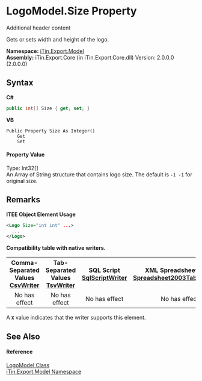 # LogoModel.Size Property 
Additional header content 

Gets or sets width and height of the logo.

**Namespace:**&nbsp;<a href="N_iTin_Export_Model">iTin.Export.Model</a><br />**Assembly:**&nbsp;iTin.Export.Core (in iTin.Export.Core.dll) Version: 2.0.0.0 (2.0.0.0)

## Syntax

**C#**<br />
``` C#
public int[] Size { get; set; }
```

**VB**<br />
``` VB
Public Property Size As Integer()
	Get
	Set
```


#### Property Value
Type: Int32[]<br />An Array of String structure that contains logo size. The default is `-1 -1` for original size.

## Remarks

**ITEE Object Element Usage**<br />
``` XML
<Logo Size="int int" ...>
  ...
</Logo>
```


<strong>Compatibility table with native writers.</strong><table><tr><th>Comma-Separated Values<br /><a href="T_iTin_Export_Writers_CsvWriter">CsvWriter</a></th><th>Tab-Separated Values<br /><a href="T_iTin_Export_Writers_TsvWriter">TsvWriter</a></th><th>SQL Script<br /><a href="T_iTin_Export_Writers_SqlScriptWriter">SqlScriptWriter</a></th><th>XML Spreadsheet 2003<br /><a href="T_iTin_Export_Writers_Spreadsheet2003TabularWriter">Spreadsheet2003TabularWriter</a></th></tr><tr><td align="center">No has effect</td><td align="center">No has effect</td><td align="center">No has effect</td><td align="center">No has effect</td></tr></table> A <strong>`X`</strong> value indicates that the writer supports this element.


## See Also


#### Reference
<a href="T_iTin_Export_Model_LogoModel">LogoModel Class</a><br /><a href="N_iTin_Export_Model">iTin.Export.Model Namespace</a><br />